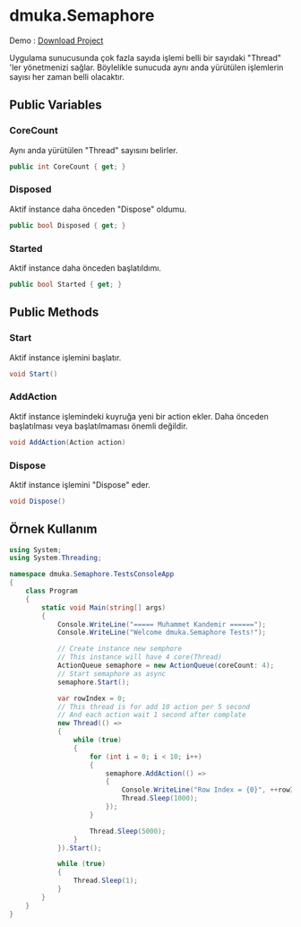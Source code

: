 # dmuka.Semaphore

Demo : [Download Project](https://github.com/muhammet-kandemir-95/dmuka.Semaphore/archive/master.zip)

 Uygulama sunucusunda çok fazla sayıda işlemi belli bir sayıdaki "Thread" 'ler yönetmenizi sağlar. Böylelikle sunucuda aynı anda yürütülen işlemlerin sayısı her zaman belli olacaktır.

## Public Variables

### CoreCount
 Aynı anda yürütülen "Thread" sayısını belirler.
```csharp
public int CoreCount { get; }
```

### Disposed
 Aktif instance daha önceden "Dispose" oldumu.
```csharp
public bool Disposed { get; }
```

### Started
 Aktif instance daha önceden başlatıldımı.
```csharp
public bool Started { get; }
```

## Public Methods

### Start
 Aktif instance işlemini başlatır.
```csharp
void Start()
```
 
### AddAction
 Aktif instance işlemindeki kuyruğa yeni bir action ekler. Daha önceden başlatılması veya başlatılmaması önemli değildir.
```csharp
void AddAction(Action action)
```
 
### Dispose
 Aktif instance işlemini "Dispose" eder.
```csharp
void Dispose()
```

## Örnek Kullanım

```csharp
using System;
using System.Threading;

namespace dmuka.Semaphore.TestsConsoleApp
{
    class Program
    {
        static void Main(string[] args)
        {
            Console.WriteLine("===== Muhammet Kandemir ======");
            Console.WriteLine("Welcome dmuka.Semaphore Tests!");

            // Create instance new semphore
            // This instance will have 4 core(Thread)
            ActionQueue semaphore = new ActionQueue(coreCount: 4);
            // Start semaphore as async
            semaphore.Start();

            var rowIndex = 0;
            // This thread is for add 10 action per 5 second
            // And each action wait 1 second after complate
            new Thread(() =>
            {
                while (true)
                {
                    for (int i = 0; i < 10; i++)
                    {
                        semaphore.AddAction(() =>
                        {
                            Console.WriteLine("Row Index = {0}", ++rowIndex);
                            Thread.Sleep(1000);
                        });
                    }

                    Thread.Sleep(5000);
                }
            }).Start();

            while (true)
            {
                Thread.Sleep(1);
            }
        }
    }
}
```
